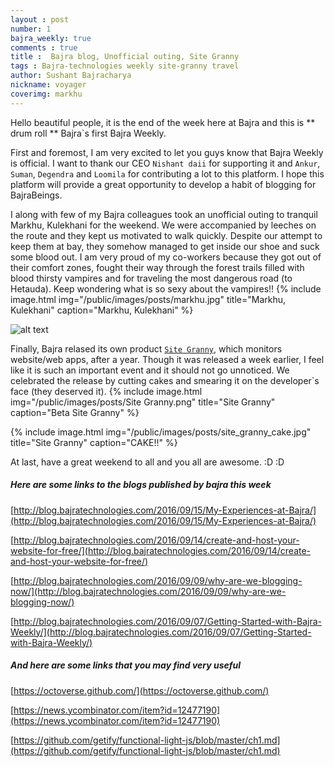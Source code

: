 ```yaml
---
layout : post
number: 1
bajra_weekly: true
comments : true
title :  Bajra blog, Unofficial outing, Site Granny
tags : Bajra-technologies weekly site-granny travel
author: Sushant Bajracharya
nickname: voyager
coverimg: markhu
---
```


Hello beautiful people, it is the end of the week here at Bajra and this is ** drum roll ** Bajra`s first  Bajra Weekly.

First and foremost, I am very excited to let you guys know that Bajra Weekly is official. I want to thank our CEO `Nishant daii` for supporting it and `Ankur`, `Suman`, `Degendra` and `Loomila` for contributing a lot to this platform. I hope this platform will provide a great opportunity to develop a habit of blogging for BajraBeings.


I along with few of my Bajra colleagues took an unofficial outing to tranquil Markhu, Kulekhani for the weekend. We were accompanied by leeches on the route and they kept us motivated to walk quickly. Despite our attempt to keep them at bay, they somehow managed to get inside our shoe and suck some blood out. I am very proud of my co-workers because they got out of their comfort zones, fought their way through the forest trails filled with blood thirsty vampires and for traveling the most dangerous road (to Hetauda). Keep wondering what is so sexy about the vampires!!
{% include image.html
            img="/public/images/posts/markhu.jpg"
            title="Markhu, Kulekhani"
            caption="Markhu, Kulekhani" %}


![alt text](http://1.bp.blogspot.com/_OBZ90VoJqNc/TSw_7rRQuHI/AAAAAAAAFqM/DgDgTAMvsnM/s1600/Stephen%2527s%2Bjungle%2Bpet.jpg "Leech")


Finally, Bajra relased its own product <a href="https://sitegranny.com/" target="_blank">`Site Granny`</a>, which monitors website/web apps, after a year. Though it was released a week earlier, I feel like it is such an important event and it should not go unnoticed. We celebrated the release by cutting cakes and smearing it on the developer`s face (they deserved it).
{% include image.html
            img="/public/images/posts/Site Granny.png"
            title="Site Granny"
            caption="Beta Site Granny" %}

{% include image.html
            img="/public/images/posts/site_granny_cake.jpg"
            title="Site Granny"
            caption="CAKE!!" %}

At last, have a great weekend to all and you all are awesome. :D :D

##### Here are some links to the blogs published by bajra this week
[http://blog.bajratechnologies.com/2016/09/15/My-Experiences-at-Bajra/](http://blog.bajratechnologies.com/2016/09/15/My-Experiences-at-Bajra/)

[http://blog.bajratechnologies.com/2016/09/14/create-and-host-your-website-for-free/](http://blog.bajratechnologies.com/2016/09/14/create-and-host-your-website-for-free/)

[http://blog.bajratechnologies.com/2016/09/09/why-are-we-blogging-now/](http://blog.bajratechnologies.com/2016/09/09/why-are-we-blogging-now/)

[http://blog.bajratechnologies.com/2016/09/07/Getting-Started-with-Bajra-Weekly/](http://blog.bajratechnologies.com/2016/09/07/Getting-Started-with-Bajra-Weekly/)

##### And here are some links that you may find very useful
[https://octoverse.github.com/](https://octoverse.github.com/)

[https://news.ycombinator.com/item?id=12477190](https://news.ycombinator.com/item?id=12477190)

[https://github.com/getify/functional-light-js/blob/master/ch1.md](https://github.com/getify/functional-light-js/blob/master/ch1.md)
